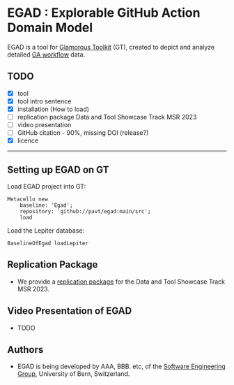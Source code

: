 # EGAD : Explorable GitHub Action Domain Model

EGAD is a tool for [Glamorous Toolkit](https://github.com/feenkcom/gtoolkit) (GT), created to depict and analyze detailed [ GA workflow](https://github.com/features/actions) data.



## TODO

- [X] tool
- [X] tool intro sentence 
- [X] installation (How to load) 
- [ ] replication package Data and Tool Showcase Track MSR 2023
- [ ] video presentation
- [ ] GitHub citation - 90%, missing DOI (release?)
- [X] licence

------

## Setting up EGAD on GT

Load EGAD project into GT:
```
Metacello new
	baseline: 'Egad';
	repository: 'github://pavt/egad:main/src';
	load
```

Load the Lepiter database:
```
BaselineOfEgad loadLepiter
```
## Replication Package 

- We provide a [replication package](https://github.com/pavt/egad/blob/main/documentation/replication-package.md) for the Data and Tool Showcase Track MSR 2023.

## Video Presentation of EGAD

- TODO

## Authors

- EGAD is being developed by AAA, BBB. etc, of the [Software Engineering Group](https://seg.inf.unibe.ch), University of Bern, Switzerland.





